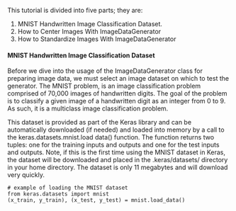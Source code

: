 This tutorial is divided into five parts; they are:
1. MNIST Handwritten Image Classification Dataset.
2. How to Center Images With ImageDataGenerator
3. How to Standardize Images With ImageDataGenerator


#### MNIST Handwritten Image Classification Dataset
Before we dive into the usage of the ImageDataGenerator class for preparing image data, we
must select an image dataset on which to test the generator. The MNIST problem, is an image
classification problem comprised of 70,000 images of handwritten digits. The goal of the problem
is to classify a given image of a handwritten digit as an integer from 0 to 9. As such, it is a
multiclass image classification problem.

This dataset is provided as part of the Keras library and can be automatically downloaded (if
needed) and loaded into memory by a call to the keras.datasets.mnist.load data() function.
The function returns two tuples: one for the training inputs and outputs and one for the test
inputs and outputs. Note, if this is the first time using the MNIST dataset in Keras, the dataset
will be downloaded and placed in the .keras/datasets/ directory in your home directory. The
dataset is only 11 megabytes and will download very quickly.

```
# example of loading the MNIST dataset
from keras.datasets import mnist
(x_train, y_train), (x_test, y_test) = mnist.load_data()
```
